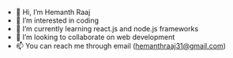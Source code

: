 - 👋 Hi, I’m Hemanth Raaj
- 👀 I’m interested in coding
- 🌱 I’m currently learning react.js and node.js frameworks
- 💞️ I’m looking to collaborate on web development
- 📫 You can reach me through email (hemanthraaj31@gmail.com)

<!---
hemanth506/hemanth506 is a ✨ special ✨ repository because its `README.md` (this file) appears on your GitHub profile.
You can click the Preview link to take a look at your changes.
--->
